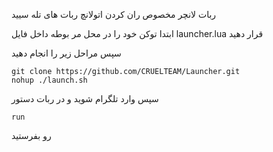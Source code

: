 ربات لانچر مخصوص ران کردن اتولانچ ربات های تله سیید


ابتدا توکن خود را در محل مر بوطه داخل فایل 
launcher.lua 
قرار دهید 

سپس مراحل زیر را انجام دهید

````````````
git clone https://github.com/CRUELTEAM/Launcher.git
nohup ./launch.sh

```````````````````

سپس وارد تلگرام شوید و در ربات دستور
`````````
run
````````````

رو بفرستید
